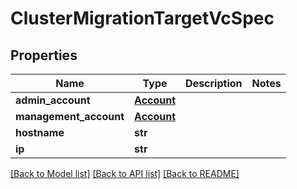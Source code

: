 # ClusterMigrationTargetVcSpec

## Properties
Name | Type | Description | Notes
------------ | ------------- | ------------- | -------------
**admin_account** | [**Account**](Account.md) |  | 
**management_account** | [**Account**](Account.md) |  | 
**hostname** | **str** |  | 
**ip** | **str** |  | 

[[Back to Model list]](../README.md#documentation-for-models) [[Back to API list]](../README.md#documentation-for-api-endpoints) [[Back to README]](../README.md)

